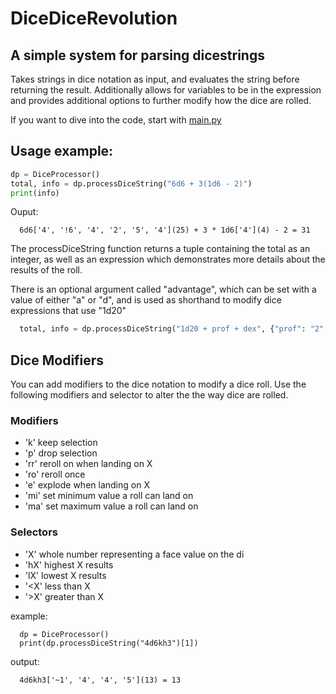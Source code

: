 # DiceDiceRevolution
## A simple system for parsing dicestrings

Takes strings in dice notation as input, and evaluates the string before returning the result. Additionally allows for variables to be in the expression and provides additional options to further modify how the dice are rolled.

If you want to dive into the code, start with [main.py](./src/main.py)

## Usage example:

```python
dp = DiceProcessor()
total, info = dp.processDiceString("6d6 + 3(1d6 - 2)")
print(info)
```

Ouput: 
```
  6d6['4', '!6', '4', '2', '5', '4'](25) + 3 * 1d6['4'](4) - 2 = 31
```

The processDiceString function returns a tuple containing the total as an integer, as well as an expression which demonstrates more details about the results of the roll.

There is an optional argument called "advantage", which can be set with a value of either "a" or "d", and is used as shorthand to modify dice expressions that use "1d20"

```python
  total, info = dp.processDiceString("1d20 + prof + dex", {"prof": "2", "dex": "3"}, advantage="a")
```

## Dice Modifiers

You can add modifiers to the dice notation to modify a dice roll. Use the following modifiers and selector to alter the the way dice are rolled.
### Modifiers
- 'k' keep selection
- 'p' drop selection
- 'rr' reroll on when landing on X
- 'ro' reroll once
- 'e' explode when landing on X
- 'mi' set minimum value a roll can land on
- 'ma' set maximum value a roll can land on

### Selectors
- 'X' whole number representing a face value on the di
- 'hX' highest X results
- 'lX' lowest X results
- '<X' less than X
- '>X' greater than X

example:
```
  dp = DiceProcessor()
  print(dp.processDiceString("4d6kh3")[1])
```
output:
```
  4d6kh3['~1', '4', '4', '5'](13) = 13
```

